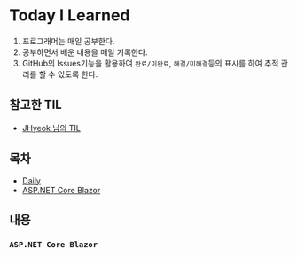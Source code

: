 # Today I Learned
1. 프로그래머는 매일 공부한다.
1. 공부하면서 배운 내용을 매일 기록한다.
1. GitHub의 Issues기능을 활용하여 `완료/미완료`, `해결/미해결`등의 표시를 하여 추적 관리를 할 수 있도록 한다.

## 참고한 TIL
- [JHyeok 님의 TIL](https://github.com/JHyeok/TIL)

## 목차
- [Daily](https://github.com/dimohy/TIL/tree/master/Daily)
- [ASP.NET Core Blazor](#blazor)


## 내용
### `ASP.NET Core Blazor`

